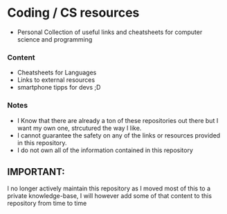 # Coding / CS resources
- Personal Collection of useful links and cheatsheets for computer science and programming

### Content
- Cheatsheets for Languages
- Links to external resources
- smartphone tipps for devs ;D

### Notes
- I Know that there are already a ton of these repositories out there but I want my own one, strcutured the way I like.
- I cannot guarantee the safety on any of the links or resources provided in this repository.
- I do not own all of the information contained in this repository

## IMPORTANT:
I no longer actively maintain this repository as I moved most of this to a private knowledge-base, I will however add some of that content to this repository from time to time